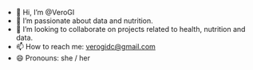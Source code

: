 - 👋 Hi, I’m @VeroGI
- 👀 I’m passionate about data and nutrition.
- 💞️ I’m looking to collaborate on projects related to health, nutrition and data.
- 📫 How to reach me: verogidc@gmail.com
- 😄 Pronouns: she / her



